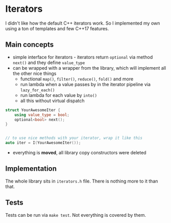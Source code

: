 # Iterators

I didn't like how the default C++ iterators work. So I implemented my own using a ton of templates 
and few C++17 features.

## Main concepts

* simple interface for iterators - iterators return `optional` via method `next()` and they define `value_type`
* can be wrapped with a wrapper from the library, which will implement all the other nice things
    * functional `map()`, `filter()`, `reduce()`, `fold()` and more
    * run lambda when a value passes by in the iterator pipeline via `lazy_for_each()`
    * run lambda for each value by `into()`
    * all this without virtual dispatch

```c++
struct YourAwesomeIter {
    using value_type = bool;
    optional<bool> next();
}


// to use nice methods with your iterator, wrap it like this
auto iter = I(YourAwesomeIter());
```

* everything is **moved**, all library copy constructors were deleted

## Implementation

The whole library sits in `iterators.h` file. There is nothing more to it than that.

## Tests

Tests can be run via `make test`. Not everything is covered by them.